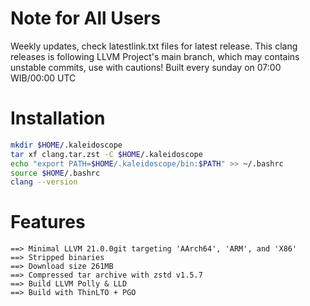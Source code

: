 # Note for All Users
Weekly updates, check latestlink.txt files for latest release.
This clang releases is following LLVM Project's main branch, which may contains unstable commits, use with cautions!
Built every sunday on 07:00 WIB/00:00 UTC

# Installation
```bash
mkdir $HOME/.kaleidoscope
tar xf clang.tar.zst -C $HOME/.kaleidoscope
echo "export PATH=$HOME/.kaleidoscope/bin:$PATH" >> ~/.bashrc
source $HOME/.bashrc
clang --version
``` 

# Features 
```
==> Minimal LLVM 21.0.0git targeting 'AArch64', 'ARM', and 'X86'
==> Stripped binaries
==> Download size 261MB
==> Compressed tar archive with zstd v1.5.7
==> Build LLVM Polly & LLD
==> Build with ThinLTO + PGO
```
